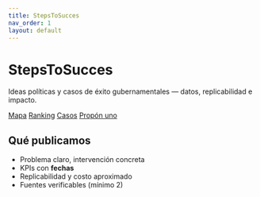 ```yaml
---
title: StepsToSucces
nav_order: 1
layout: default
---
```


<div class="hero">
  <h1>StepsToSucces</h1>
  <p class="tagline">Ideas políticas y casos de éxito gubernamentales — datos, replicabilidad e impacto.</p>
  <div class="cta">
    <a class="btn" href="/map/">Mapa</a>
    <a class="btn" href="/ranking/">Ranking</a>
    <a class="btn btn-outline" href="/cases/">Casos</a>
    <a class="btn btn-outline" href="https://github.com/EmilioT2003/stepstosucces/issues/new?template=caso.yml&title=Propuesta+de+caso:+[Título]">Propón uno</a>
  </div>
</div>

## Qué publicamos
- Problema claro, intervención concreta  
- KPIs con **fechas**  
- Replicabilidad y costo aproximado  
- Fuentes verificables (mínimo 2)
